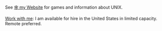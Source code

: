 See [🕸️ my Website](https://dra.vin/) for games and information about UNIX.
 
[Work with me](https://dra.vin/#/hire): I am available for hire in the United States in limited capacity. Remote preferred.
